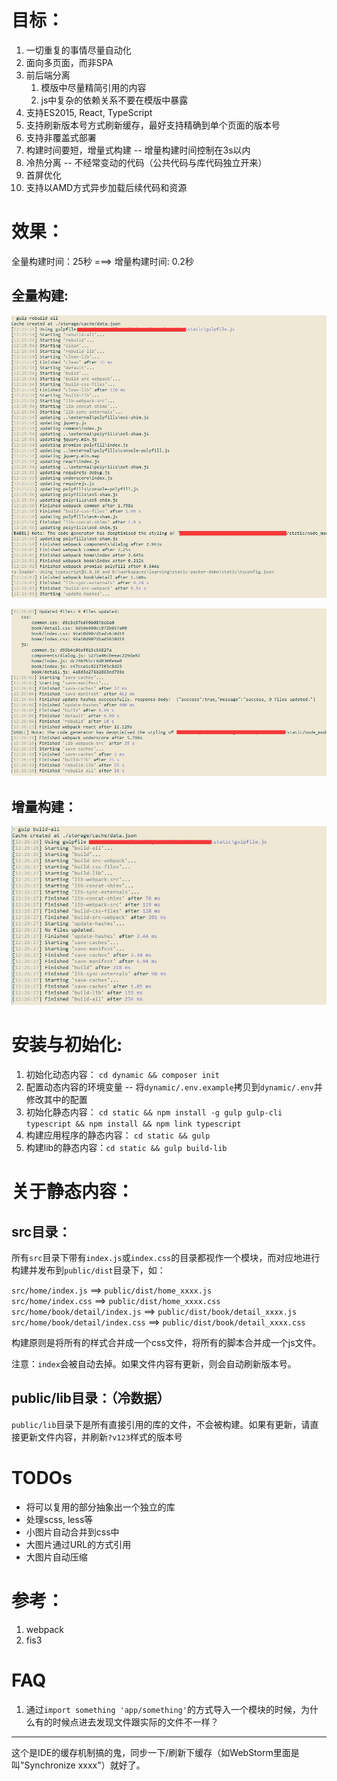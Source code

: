 目标：
======

1. 一切重复的事情尽量自动化
2. 面向多页面，而非SPA
3. 前后端分离
    1. 模版中尽量精简引用的内容
    2. js中复杂的依赖关系不要在模版中暴露
4. 支持ES2015, React, TypeScript
5. 支持刷新版本号方式刷新缓存，最好支持精确到单个页面的版本号
6. 支持非覆盖式部署
7. 构建时间要短，增量式构建 -- 增量构建时间控制在3s以内
8. 冷热分离 -- 不经常变动的代码（公共代码与库代码独立开来）
9. 首屏优化
10. 支持以AMD方式异步加载后续代码和资源

效果：
====

全量构建时间：25秒 ===> 增量构建时间: 0.2秒

全量构建:
-------

![](./screenshots/gulp-rebuild-all_01.jpg)

![](./screenshots/gulp-rebuild-all_02.jpg)


增量构建：
--------

![](./screenshots/gulp-build-all.jpg)



安装与初始化:
=======

1. 初始化动态内容： `cd dynamic && composer init`
2. 配置动态内容的环境变量 -- 将`dynamic/.env.example`拷贝到`dynamic/.env`并修改其中的配置
3. 初始化静态内容： `cd static && npm install -g gulp gulp-cli typescript && npm install && npm link typescript`
4. 构建应用程序的静态内容： `cd static && gulp `
5. 构建lib的静态内容：`cd static && gulp build-lib`



关于静态内容：
===========

src目录：
--------
所有`src`目录下带有`index.js`或`index.css`的目录都视作一个模块，而对应地进行构建并发布到`public/dist`目录下，如：

`src/home/index.js`  ==> `public/dist/home_xxxx.js`        
`src/home/index.css` ==> `public/dist/home_xxxx.css`
`src/home/book/detail/index.js`  ==> `public/dist/book/detail_xxxx.js`        
`src/home/book/detail/index.css` ==> `public/dist/book/detail_xxxx.css`

构建原则是将所有的样式合并成一个css文件，将所有的脚本合并成一个js文件。

注意：`index`会被自动去掉。如果文件内容有更新，则会自动刷新版本号。

public/lib目录：（冷数据）
-------------------------
`public/lib`目录下是所有直接引用的库的文件，不会被构建。如果有更新，请直接更新文件内容，并刷新`?v123`样式的版本号


TODOs
=====
- 将可以复用的部分抽象出一个独立的库
- 处理scss, less等
- 小图片自动合并到css中
- 大图片通过URL的方式引用
- 大图片自动压缩

参考：
=====

1. webpack
2. fis3


FAQ
=====

1. 通过`import something 'app/something'`的方式导入一个模块的时候，为什么有的时候点进去发现文件跟实际的文件不一样？
--------------
这个是IDE的缓存机制搞的鬼，同步一下/刷新下缓存（如WebStorm里面是叫"Synchronize xxxx"）就好了。